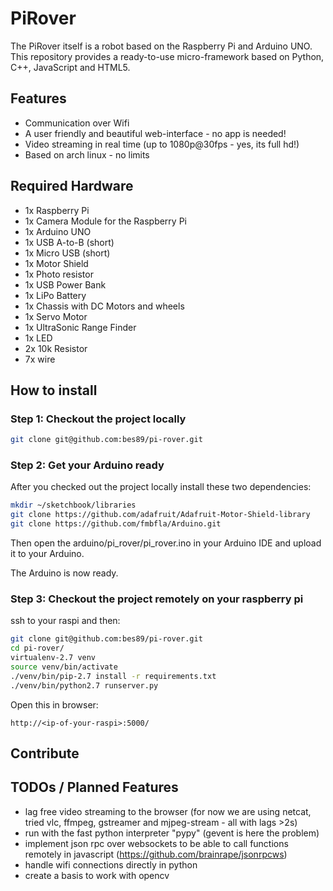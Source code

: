 # PiRover

The PiRover itself is a robot based on the Raspberry Pi and Arduino UNO.
This repository provides a ready-to-use micro-framework based on Python, C++, JavaScript and HTML5.

## Features

* Communication over Wifi
* A user friendly and beautiful web-interface - no app is needed!
* Video streaming in real time (up to 1080p@30fps - yes, its full hd!)
* Based on arch linux - no limits

## Required Hardware

* 1x Raspberry Pi
* 1x Camera Module for the Raspberry Pi
* 1x Arduino UNO
* 1x USB A-to-B (short)
* 1x Micro USB (short)
* 1x Motor Shield
* 1x Photo resistor
* 1x USB Power Bank
* 1x LiPo Battery
* 1x Chassis with DC Motors and wheels
* 1x Servo Motor
* 1x UltraSonic Range Finder
* 1x LED
* 2x 10k Resistor
* 7x wire

## How to install

### Step 1: Checkout the project locally

```bash
git clone git@github.com:bes89/pi-rover.git
```

### Step 2: Get your Arduino ready

After you checked out the project locally install these two dependencies:

```bash
mkdir ~/sketchbook/libraries
git clone https://github.com/adafruit/Adafruit-Motor-Shield-library
git clone https://github.com/fmbfla/Arduino.git
```

Then open the arduino/pi_rover/pi_rover.ino in your Arduino IDE and upload it to your Arduino.

The Arduino is now ready.

### Step 3: Checkout the project remotely on your raspberry pi

ssh to your raspi and then:

```bash
git clone git@github.com:bes89/pi-rover.git
cd pi-rover/
virtualenv-2.7 venv
source venv/bin/activate
./venv/bin/pip-2.7 install -r requirements.txt
./venv/bin/python2.7 runserver.py
```

Open this in browser:
```
http://<ip-of-your-raspi>:5000/
```

## Contribute

## TODOs / Planned Features

- lag free video streaming to the browser (for now we are using netcat, tried vlc, ffmpeg, gstreamer and mjpeg-stream - all with lags >2s)
- run with the fast python interpreter "pypy" (gevent is here the problem)
- implement json rpc over websockets to be able to call functions remotely in javascript (https://github.com/brainrape/jsonrpcws)
- handle wifi connections directly in python
- create a basis to work with opencv
